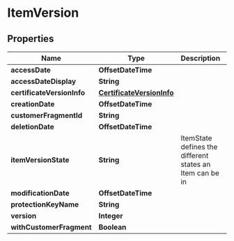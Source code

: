 

# ItemVersion


## Properties

| Name | Type | Description | Notes |
|------------ | ------------- | ------------- | -------------|
|**accessDate** | **OffsetDateTime** |  |  [optional] |
|**accessDateDisplay** | **String** |  |  [optional] |
|**certificateVersionInfo** | [**CertificateVersionInfo**](CertificateVersionInfo.md) |  |  [optional] |
|**creationDate** | **OffsetDateTime** |  |  [optional] |
|**customerFragmentId** | **String** |  |  [optional] |
|**deletionDate** | **OffsetDateTime** |  |  [optional] |
|**itemVersionState** | **String** | ItemState defines the different states an Item can be in |  [optional] |
|**modificationDate** | **OffsetDateTime** |  |  [optional] |
|**protectionKeyName** | **String** |  |  [optional] |
|**version** | **Integer** |  |  [optional] |
|**withCustomerFragment** | **Boolean** |  |  [optional] |



